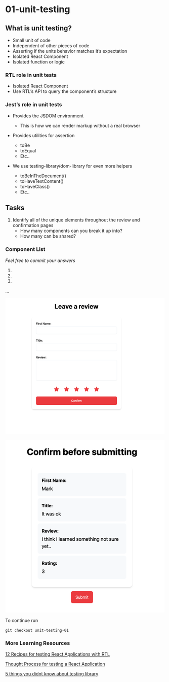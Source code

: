 # 01-unit-testing

## What is unit testing?

- Small unit of code
- Independent of other pieces of code
- Asserting if the units behavior matches it’s expectation
- Isolated React Component
- Isolated function or logic

### RTL role in unit tests

- Isolated React Component
- Use RTL’s API to query the component’s structure

### Jest’s role in unit tests

- Provides the JSDOM environment

  - This is how we can render markup without a real browser

- Provides utilities for assertion

  - toBe
  - toEqual
  - Etc..

- We use testing-library/dom-library for even more helpers
  - toBeInTheDocument()
  - toHaveTextContent()
  - toHaveClass()
  - Etc..

## Tasks

1. Identify all of the unique elements throughout the review and confirmation pages
   - How many components can you break it up into?
   - How many can be shared?

### Component List

_Feel free to commit your answers_

1.
2.
3.

...

![Review Form Wireframe](../public/review_form.png)

![Confirmation Page](../public/confirmation_page.png)

To continue run

    git checkout unit-testing-01

### More Learning Resources

[12 Recipes for testing React Applications with RTL](https://joaoforja.com/blog/recipes-for-testing-react-apps-tl/)

[Thought Process for testing a React Application](https://joaoforja.com/blog/how-to-write-tests-react-app-case-study/)

[5 things you didnt know about testing library](https://polvara.me/posts/five-things-you-didnt-know-about-testing-library)
